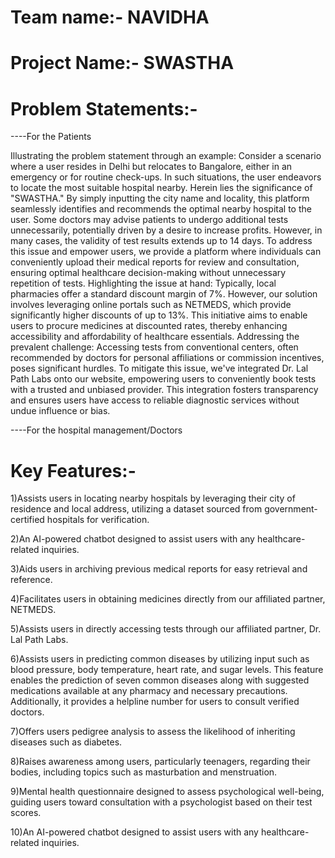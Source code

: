 # Team name:- NAVIDHA
# Project Name:- SWASTHA

# Problem Statements:-
----For the Patients

Illustrating the problem statement through an example: Consider a scenario where a user resides in Delhi but relocates to Bangalore, either in an emergency or for routine check-ups. In such situations, the user endeavors to locate the most suitable hospital nearby. Herein lies the significance of "SWASTHA." By simply inputting the city name and locality, this platform seamlessly identifies and recommends the optimal nearby hospital to the user.
Some doctors may advise patients to undergo additional tests unnecessarily, potentially driven by a desire to increase profits. However, in many cases, the validity of test results extends up to 14 days. To address this issue and empower users, we provide a platform where individuals can conveniently upload their medical reports for review and consultation, ensuring optimal healthcare decision-making without unnecessary repetition of tests.
Highlighting the issue at hand: Typically, local pharmacies offer a standard discount margin of 7%. However, our solution involves leveraging online portals such as NETMEDS, which provide significantly higher discounts of up to 13%. This initiative aims to enable users to procure medicines at discounted rates, thereby enhancing accessibility and affordability of healthcare essentials.
Addressing the prevalent challenge: Accessing tests from conventional centers, often recommended by doctors for personal affiliations or commission incentives, poses significant hurdles. To mitigate this issue, we've integrated Dr. Lal Path Labs onto our website, empowering users to conveniently book tests with a trusted and unbiased provider. This integration fosters transparency and ensures users have access to reliable diagnostic services without undue influence or bias.

----For the hospital management/Doctors



# Key Features:- 

1)Assists users in locating nearby hospitals by leveraging their city of residence and local address, utilizing a dataset sourced from government-certified hospitals for verification.

2)An AI-powered chatbot designed to assist users with any healthcare-related inquiries.

3)Aids users in archiving previous medical reports for easy retrieval and reference.

4)Facilitates users in obtaining medicines directly from our affiliated partner, NETMEDS.

5)Assists users in directly accessing tests through our affiliated partner, Dr. Lal Path Labs.

6)Assists users in predicting common diseases by utilizing input such as blood pressure, body temperature, heart rate, and sugar levels. This feature enables the prediction of seven common diseases along with suggested medications available at any pharmacy and necessary precautions. Additionally, it provides a helpline number for users to consult verified doctors.

7)Offers users pedigree analysis to assess the likelihood of inheriting diseases such as diabetes.

8)Raises awareness among users, particularly teenagers, regarding their bodies, including topics such as masturbation and menstruation.

9)Mental health questionnaire designed to assess psychological well-being, guiding users toward consultation with a psychologist based on their test scores.

10)An AI-powered chatbot designed to assist users with any healthcare-related inquiries.



